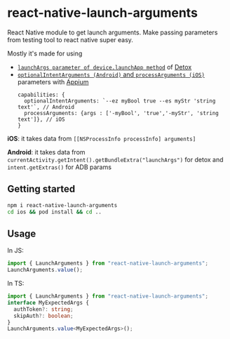 # react-native-launch-arguments

React Native module to get launch arguments. Make passing parameters from testing tool to react native super easy.

Mostly it's made for using
* [`launchArgs parameter of device.launchApp method`](https://github.com/wix/Detox/blob/master/docs/APIRef.DeviceObjectAPI.md#7-additional-launch-arguments) of [Detox](https://github.com/wix/Detox/)
* [`optionalIntentArguments (Android)` and `processArguments (iOS)`](http://appium.io/docs/en/writing-running-appium/caps/) parameters with [Appium](http://appium.io/)
   ```tsx
   capabilities: {
     optionalIntentArguments: `--ez myBool true --es myStr 'string text'`, // Android
     processArguments: {args : ['-myBool', 'true','-myStr', 'string text']}, // iOS
   }
   ```


**iOS**: it takes data from `[[NSProcessInfo processInfo] arguments]`

**Android**: it takes data from `currentActivity.getIntent().getBundleExtra("launchArgs")` for detox and `intent.getExtras()` for ADB params


## Getting started

```sh
npm i react-native-launch-arguments
cd ios && pod install && cd ..
```

## Usage

In JS:

```js
import { LaunchArguments } from "react-native-launch-arguments";
LaunchArguments.value();
```

In TS:

```ts
import { LaunchArguments } from "react-native-launch-arguments";
interface MyExpectedArgs {
  authToken?: string;
  skipAuth?: boolean;
}
LaunchArguments.value<MyExpectedArgs>();
```
